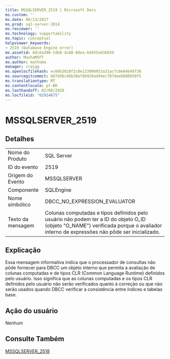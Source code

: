 ```yaml
---
title: MSSQLSERVER_2519 | Microsoft Docs
ms.custom: ''
ms.date: 06/13/2017
ms.prod: sql-server-2014
ms.reviewer: ''
ms.technology: supportability
ms.topic: conceptual
helpviewer_keywords:
- 2519 (Database Engine error)
ms.assetid: 8dc6ad98-5db8-4c88-8dea-6d455e63b839
author: MashaMSFT
ms.author: mathoma
manager: craigg
ms.openlocfilehash: ec6663028f2c0e133996053a31acfc0e04b49738
ms.sourcegitcommit: b87d36c46b39af8b929ad94ec707dee8800950f5
ms.translationtype: MT
ms.contentlocale: pt-BR
ms.lasthandoff: 02/08/2020
ms.locfileid: "62914675"
---
```

# <a name="mssqlserver_2519"></a>MSSQLSERVER_2519
    
## <a name="details"></a>Detalhes  
  
|||  
|-|-|  
|Nome do Produto|SQL Server|  
|ID do evento|2519|  
|Origem do Evento|MSSQLSERVER|  
|Componente|SQLEngine|  
|Nome simbólico|DBCC_NO_EXPRESSION_EVALUATOR|  
|Texto da mensagem|Colunas computadas e tipos definidos pelo usuário não podem ter a ID do objeto O_ID (objeto "O_NAME") verificada porque o avaliador interno de expressões não pôde ser inicializado.|  
  
## <a name="explanation"></a>Explicação  
 Essa mensagem informativa indica que o processador de consultas não pôde fornecer para DBCC um objeto interno que permita a avaliação de colunas computadas e de tipos CLR (Common Language Runtime) definidos pelo usuário. Isso significa que as colunas computadas e os tipos CLR definidos pelo usuário não serão verificados quanto à correção ou que não serão usados quando DBCC verificar a consistência entre índices e tabelas base.  
  
## <a name="user-action"></a>Ação do usuário  
 Nenhum  
  
## <a name="see-also"></a>Consulte Também  
 [MSSQLSERVER_2518](mssqlserver-2518-database-engine-error.md)  
  
  
